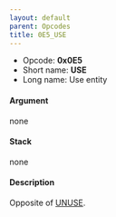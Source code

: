```yaml
---
layout: default
parent: Opcodes
title: 0E5_USE
---
```


-   Opcode: **0x0E5**
-   Short name: **USE**
-   Long name: Use entity

#### Argument

none

#### Stack

none

#### Description

Opposite of [UNUSE](01A_UNUSE.md).
